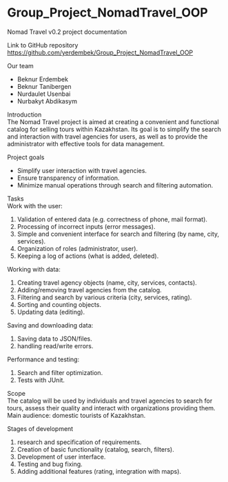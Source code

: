 # Group_Project_NomadTravel_OOP
Nomad Travel v0.2 project documentation

Link to GitHub repository
https://github.com/yerdembek/Group_Project_NomadTravel_OOP

Our team
- Beknur Erdembek
- Beknur Tanibergen
- Nurdaulet Usenbai
- Nurbakyt Abdikasym

Introduction  
The Nomad Travel project is aimed at creating a convenient and functional catalog for selling tours within Kazakhstan. Its goal is to simplify the search and interaction with travel agencies for users, as well as to provide the administrator with effective tools for data management. 

Project goals
- Simplify user interaction with travel agencies.
- Ensure transparency of information.
- Minimize manual operations through search and filtering automation.

Tasks  
Work with the user:
1.	Validation of entered data (e.g. correctness of phone, mail format).
2. Processing of incorrect inputs (error messages).
3.	Simple and convenient interface for search and filtering (by name, city, services).
4. Organization of roles (administrator, user).
5.	Keeping a log of actions (what is added, deleted).
   
Working with data:

1.	Creating travel agency objects (name, city, services, contacts).
2.	Adding/removing travel agencies from the catalog.
3.	Filtering and search by various criteria (city, services, rating).
4.	Sorting and counting objects.
5.	Updating data (editing).
   
Saving and downloading data:

1.	Saving data to JSON/files.
2. handling read/write errors.
   
Performance and testing:

1. Search and filter optimization.
2. Tests with JUnit.

Scope  
The catalog will be used by individuals and travel agencies to search for tours, assess their quality and interact with organizations providing them. Main audience: domestic tourists of Kazakhstan.

Stages of development
1. research and specification of requirements.
2.	Creation of basic functionality (catalog, search, filters).
3.	Development of user interface.
4. Testing and bug fixing.
5.	Adding additional features (rating, integration with maps).
